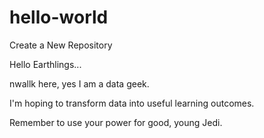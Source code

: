# hello-world
Create a New Repository

Hello Earthlings...

nwallk here, yes I am a data geek. 

I'm hoping to transform data into useful learning outcomes. 

Remember to use your power for good, young Jedi.
